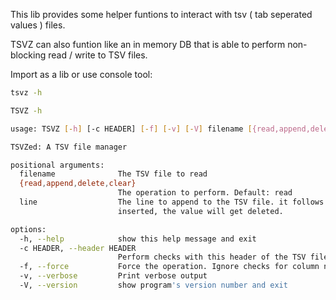 This lib provides some helper funtions to interact with tsv ( tab seperated values ) files.

TSVZ can also funtion like an in memory DB that is able to perform non-blocking read / write to TSV files.

Import as a lib or use console tool:

```bash
tsvz -h
```

```bash
TSVZ -h
```

```bash
usage: TSVZ [-h] [-c HEADER] [-f] [-v] [-V] filename [{read,append,delete,clear}] [line ...]

TSVZed: A TSV file manager

positional arguments:
  filename              The TSV file to read
  {read,append,delete,clear}
                        The operation to perform. Default: read
  line                  The line to append to the TSV file. it follows as : \{key\} \{value1\} \{value2\} ... if a key without value be
                        inserted, the value will get deleted.

options:
  -h, --help            show this help message and exit
  -c HEADER, --header HEADER
                        Perform checks with this header of the TSV file. seperate using \t
  -f, --force           Force the operation. Ignore checks for column numbers / headers
  -v, --verbose         Print verbose output
  -V, --version         show program's version number and exit
```